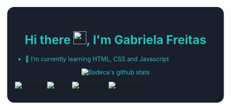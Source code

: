 <div style="background: #1A1F2C; color:#27C1B6; padding: 18px; border-radius: 16px">
<h1 align="center">Hi there <img src="https://raw.githubusercontent.com/kaueMarques/kaueMarques/master/hi.gif" width="30px">, I'm Gabriela Freitas</h1>

- 🌱 I’m currently learning HTML, CSS and Javascript

<div align="center">

![Badeca's github stats](https://github-readme-stats.vercel.app/api?username=badeca&show_icons=true&hide_border=false&theme=tokyonight&hide_title=true) <!-- <img src="https://media.giphy.com/media/LmNwrBhejkK9EFP504/giphy.gif" height=165px> -->

</div>

[![Linkedin](https://img.shields.io/badge/-LinkedIn-blue?style=for-the-badge&logo=Linkedin&logoColor=white)](https://www.linkedin.com/in/gabriela-holanda135/)
[![Gmail](https://img.shields.io/badge/-Gmail-c14438?style=for-the-badge&logo=Gmail&logoColor=white)](mailto:gchf@cin.ufpe.br)
[![Facebook](https://img.shields.io/badge/-Facebook-blue?style=for-the-badge&logo=Facebook&logoColor=white)](https://www.facebook.com/gabriela.bady/)
[![Instagram](https://img.shields.io/badge/-Instagram-d62976?style=for-the-badge&logo=Instagram&logoColor=white)](https://www.instagram.com/badecaa/)

</div>
